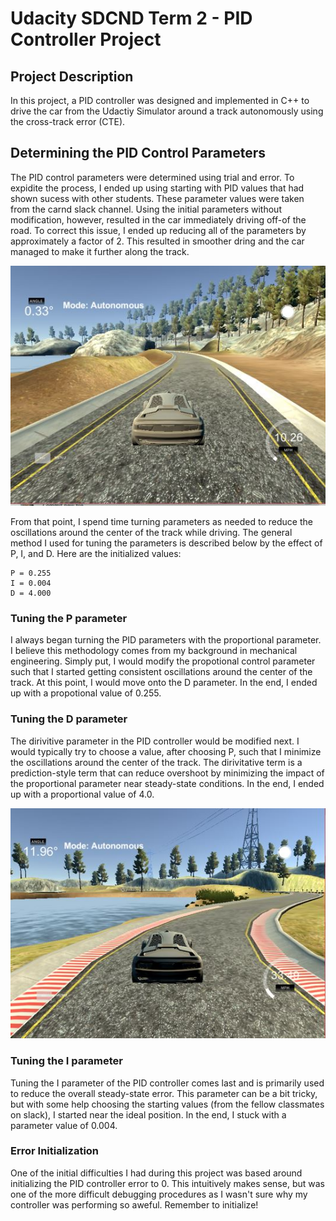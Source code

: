 # Udacity SDCND Term 2 - PID Controller Project

## Project Description

In this project, a PID controller was designed and implemented in C++ to drive the car from the Udactiy Simulator around a track autonomously using the cross-track error (CTE).

## Determining the PID Control Parameters

The PID control parameters were determined using trial and error. To expidite the process, I ended up using starting with PID values that had shown sucess with other students. These parameter values were taken from the carnd slack channel. Using the initial parameters without modification, however, resulted in the car immediately driving off-of the road. To correct this issue, I ended up reducing all of the parameters by approximately a factor of 2. This resulted in smoother dring and the car managed to make it further along the track.

![start](https://github.com/mblomquist/Udacity-SDCND-Term2/blob/master/P4-PID/pics/pid_start.JPG?raw=true)

From that point, I spend time turning parameters as needed to reduce the oscillations around the center of the track while driving. The general method I used for tuning the parameters is described below by the effect of P, I, and D. Here are the initialized values:

```
P = 0.255
I = 0.004
D = 4.000
```

### Tuning the P parameter

I always began turning the PID parameters with the proportional parameter. I believe this methodology comes from my background in mechanical engineering. Simply put, I would modify the propotional control parameter such that I started getting consistent oscillations around the center of the track. At this point, I would move onto the D parameter. In the end, I ended up with a propotional value of 0.255.

### Tuning the D parameter

The dirivitive parameter in the PID controller would be modified next. I would typically try to choose a value, after choosing P, such that I minimize the oscillations around the center of the track. The dirivitative term is a prediction-style term that can reduce overshoot by minimizing the impact of the proportional parameter near steady-state conditions. In the end, I ended up with a proportional value of 4.0.

![lake](https://github.com/mblomquist/Udacity-SDCND-Term2/blob/master/P4-PID/pics/pid_lake.JPG?raw=true)

### Tuning the I parameter

Tuning the I parameter of the PID controller comes last and is primarily used to reduce the overall steady-state error. This parameter can be a bit tricky, but with some help choosing the starting values (from the fellow classmates on slack), I started near the ideal position. In the end, I stuck with a parameter value of 0.004.

### Error Initialization

One of the initial difficulties I had during this project was based around initializing the PID controller error to 0. This intuitively makes sense, but was one of the more difficult debugging procedures as I wasn't sure why my controller was performing so aweful. Remember to initialize!
